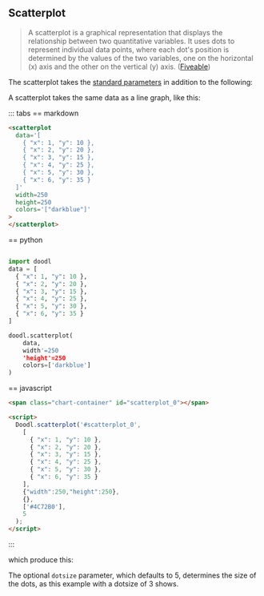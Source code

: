 ## Scatterplot

> A scatterplot is a graphical representation that displays the
> relationship between two quantitative variables. It uses dots to
> represent individual data points, where each dot's position is
> determined by the values of the two variables, one on the horizontal
> (x) axis and the other on the vertical (y) axis.
([Fiveable](https://library.fiveable.me/key-terms/ap-stats/scatterplot))

<Parameters>

The scatterplot takes the [standard parameters](/charts/#standard-parameters)
in addition to the following:

<Parameter name="data" type="dict, data frame">
<div>

A scatterplot takes the same data as a line graph, like this:

::: tabs
== markdown
```html
<scatterplot
  data='[
    { "x": 1, "y": 10 }, 
    { "x": 2, "y": 20 },
    { "x": 3, "y": 15 },
    { "x": 4, "y": 25 },
    { "x": 5, "y": 30 },
    { "x": 6, "y": 35 }
  ]'
  width=250
  height=250
  colors='["darkblue"]'
>
</scatterplot>
```
== python
```python

import doodl
data = [
  { "x": 1, "y": 10 }, 
  { "x": 2, "y": 20 },
  { "x": 3, "y": 15 },
  { "x": 4, "y": 25 },
  { "x": 5, "y": 30 },
  { "x": 6, "y": 35 }
]

doodl.scatterplot(
    data,
    width'=250
    'height'=250
    colors=['darkblue']
)
```
== javascript
```html
<span class="chart-container" id="scatterplot_0"></span>

<script>
  Doodl.scatterplot('#scatterplot_0',
    [
      { "x": 1, "y": 10 }, 
      { "x": 2, "y": 20 },
      { "x": 3, "y": 15 },
      { "x": 4, "y": 25 },
      { "x": 5, "y": 30 },
      { "x": 6, "y": 35 }
    ],
    {"width":250,"height":250},
    {},
    ['#4C72B0'],
    5
  );
</script>
```
:::

which produce this:

<span class="chart-container" id="scatterplot_0"></span>

</div>

</Parameter>
<Parameter name="dotsize" type="Number">
<div>

The optional `dotsize` parameter, which defaults to 5, determines the
size of the dots, as this example with a dotsize of 3 shows.

<span class="chart-container" id="scatterplot_1"></span>

</div>
</Parameter>
</Parameters>

<script>
 setTimeout(() => {
  Promise.resolve().then(() => {
    Doodl.scatterplot('#scatterplot_0',
    [
      { "x": 1, "y": 10 }, 
      { "x": 2, "y": 20 },
      { "x": 3, "y": 15 },
      { "x": 4, "y": 25 },
      { "x": 5, "y": 30 },
      { "x": 6, "y": 35 }
    ],
      {"width":250,"height":250},
      {},
      ['#4C72B0'],
      5
    );
  Doodl.scatterplot('#scatterplot_1',
     [
      { "x": 1, "y": 10 }, 
      { "x": 2, "y": 20 },
      { "x": 3, "y": 15 },
      { "x": 4, "y": 25 },
      { "x": 5, "y": 30 },
      { "x": 6, "y": 35 }
    ],
      {"width":250,"height":250},
      {},
      ['#4C72B0'],
      3
    );
 }
)
}, 1000);

</script>

